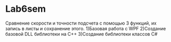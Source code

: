 # Lab6sem
Сравнение скорости и точности подсчета с помощью 3 функций, их запись в листы и сохранение этого.
1)Базовая работа с WPF
2)Создание базовой DLL библиотеки на C++
3)Создание библиотеки классов C#
